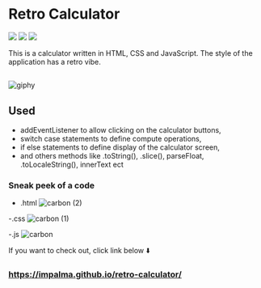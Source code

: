 # Retro Calculator

![](https://img.shields.io/badge/-html-blue?style=for-the-badge) 
![](https://img.shields.io/badge/-css-blue?style=for-the-badge)
![](https://img.shields.io/badge/-JavaScript-blue?style=for-the-badge)

This is a calculator written in HTML, CSS and JavaScript. The style of the application has a retro vibe.

##

![giphy](https://media.giphy.com/media/70ngebO6yvUrUCbSzt/giphy.gif)


## Used
- addEventListener to allow clicking on the calculator buttons,
- switch case statements to define compute operations, 
- if else statements to define display of the calculator screen,
- and others methods like .toString(), .slice(),  parseFloat, .toLocaleString(), innerText ect


### Sneak peek of a code
- .html
![carbon (2)](https://user-images.githubusercontent.com/62899618/212494603-6eadc665-ab56-4df1-967e-39b1c0d26fe8.png)

-.css
![carbon (1)](https://user-images.githubusercontent.com/62899618/212494615-a9ba6132-d025-414c-a7a5-f86fb93a0498.png)

-.js
![carbon](https://user-images.githubusercontent.com/62899618/212494635-dc8fd8c1-388a-4263-9a35-77869ef6927d.png)



If you want to check out, click link below ⬇️
###
### https://impalma.github.io/retro-calculator/
